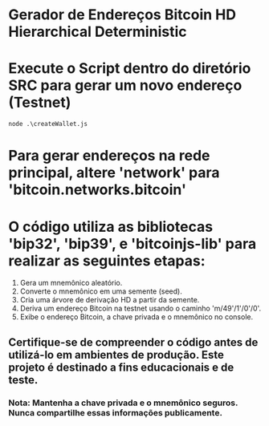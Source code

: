 # Gerador de Endereços Bitcoin HD Hierarchical Deterministic

# Execute o Script dentro do diretório SRC para gerar um novo endereço (Testnet)

`node .\createWallet.js`



# Para gerar endereços na rede principal, altere 'network' para 'bitcoin.networks.bitcoin'


# O código utiliza as bibliotecas 'bip32', 'bip39', e 'bitcoinjs-lib' para realizar as seguintes etapas:

1. Gera um mnemônico aleatório.
2. Converte o mnemônico em uma semente (seed).
3. Cria uma árvore de derivação HD a partir da semente.
4. Deriva um endereço Bitcoin na testnet usando o caminho 'm/49'/1'/0'/0'.
5. Exibe o endereço Bitcoin, a chave privada e o mnemônico no console.

## Certifique-se de compreender o código antes de utilizá-lo em ambientes de produção. Este projeto é destinado a fins educacionais e de teste.

### Nota: Mantenha a chave privada e o mnemônico seguros. Nunca compartilhe essas informações publicamente.
